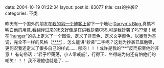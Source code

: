 date: 2004-10-19 01:22:34
layout: post
id: 83077
title: css的抄袭!? 
categories: 不类

昨天有一个国外的朋友在[我的另一个博客上](http://blog.bcchinese.net/hunger)留下一个地址:[Darryn's Blog](http://darryn.net/archive/0001/01/01/677.aspx),真搞不明白他的用意,看翻译过来的E文好像是在讲我抄袭CSS,可是我抄袭了吗??晕！我在“[hunger](http://blog.bcchinese.net/hunger/)”的头上定义了一个图像、定义了背景色、定义文字颜色，以墨蓝为基调，完全不一样的风格（[****](http://mixtaper.com/blogs/gosatango/)），怎么能讲“抄袭”二字呢？这划为抄袭已属勉强，更何况我还定义了很多自己的样式……
郁闷！！！或许是我的“**”反而招至他的非意！
有句俗话：“君子坦荡荡，小人常戚戚”，行得正、坐得端为何还有怕他们的嘲笑！！！
我不理他也就是了……

